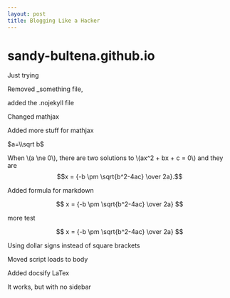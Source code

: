 ```yaml
---
layout: post
title: Blogging Like a Hacker
---
```


# sandy-bultena.github.io
Just trying

Removed _something file,

added the .nojekyll file

Changed mathjax

Added more stuff for mathjax

$a=\\sqrt b$

When \\(a \\ne 0\\), there are two solutions to \\(ax^2 + bx + c = 0\\) and they are
$$x = {-b \pm \sqrt{b^2-4ac} \over 2a}.$$

Added formula for markdown

$$ x = {-b \pm \sqrt{b^2-4ac} \over 2a} $$

more test

$$ x = {-b \pm \sqrt{b^2-4ac} \over 2a} $$

Using dollar signs instead of square brackets

Moved script loads to body

Added docsify LaTex

It works, but with no sidebar